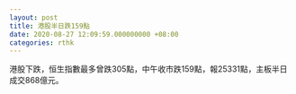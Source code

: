 ```yaml
---
layout: post
title: 港股半日跌159點
date: 2020-08-27 12:09:59.000000000 +08:00
categories: rthk
---
```


港股下跌，恒生指數最多曾跌305點，中午收市跌159點，報25331點，主板半日成交868億元。

